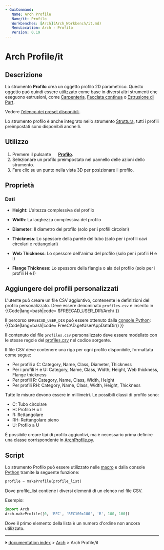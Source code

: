 ```yaml
---
- GuiCommand:
   Name: Arch Profile
   Name/it: Profilo
   Workbenches: [Arch](Arch_Workbench/it.md)
   MenuLocation: Arch - Profilo
   Version: 0.19
---
```


# Arch Profile/it


</div>

## Descrizione

Lo strumento **Profilo** crea un oggetto profilo 2D parametrico. Questo oggetto può quindi essere utilizzato come base in diversi altri strumenti che eseguono estrusioni, come [Carpenteria](Arch_Frame/it.md), [Facciata continua](Arch_CurtainWall/it.md) o [Estrusione di Part](Part_Extrude/it.md).

Vedere [l\'elenco dei preset disponibili](https://github.com/FreeCAD/FreeCAD/blob/master/src/Mod/Arch/Presets/profiles.csv).

Lo strumento profilo è anche integrato nello strumento [Struttura](Arch_Structure/it.md), tutti i profili preimpostati sono disponibili anche lì.

## Utilizzo

1.  Premere il pulsante **<img src="images/Arch_Profile.svg" width=16px> [Profilo](Arch_Profile/it.md)**.
2.  Selezionare un profilo preimpostato nel pannello delle azioni dello strumento.
3.  Fare clic su un punto nella vista 3D per posizionare il profilo.

## Proprietà

### Dati

-    **Height**: L\'altezza complessiva del profilo

-    **Width**: La larghezza complessiva del profilo

-    **Diameter**: Il diametro del profilo (solo per i profili circolari)

-    **Thickness**: Lo spessore della parete del tubo (solo per i profili cavi circolari e rettangolari)

-    **Web Thickness**: Lo spessore dell\'anima del profilo (solo per i profili H e I)

-    **Flange Thickness**: Lo spessore della flangia o ala del profilo (solo per i profili H e I)

## Aggiungere dei profili personalizzati 

L\'utente può creare un file CSV aggiuntivo, contenente le definizioni del profilo personalizzato. Deve essere denominato `profiles.csv` e inserito in {{Code|lang=bash|code=
$FREECAD_USER_DIR/Arch/
}}

Il percorso `$FREECAD_USER_DIR` può essere ottenuto dalla [console Python](Python_console/it.md): {{Code|lang=bash|code=
FreeCAD.getUserAppDataDir()
}}

Il contenuto del file `profiles.csv` personalizzato deve essere modellato con le stesse regole del [profiles.csv](https://github.com/FreeCAD/FreeCAD/blob/master/src/Mod/Arch/Presets/profiles.csv) nel codice sorgente.

Il file CSV deve contenere una riga per ogni profilo disponibile, formattata come segue:


<div class="mw-translate-fuzzy">

-   Per profili a C: Category, Name, Class, Diameter, Thickness
-   Per i profili H e U: Category, Name, Class, Width, Height, Web thickness, Flange thickness
-   Per profili R: Category, Name, Class, Width, Height
-   Per profili RH: Category, Name, Class, Width, Height, Thickness


</div>

Tutte le misure devono essere in millimetri. Le possibili classi di profilo sono:


<div class="mw-translate-fuzzy">

-   C: Tubo circolare
-   H: Profilo H o I
-   R: Rettangolare
-   RH: Rettangolare pieno
-   U: Profilo a U


</div>

È possibile creare tipi di profilo aggiuntivi, ma è necessario prima definire una classe corrispondente in [ArchProfile.py](https://github.com/FreeCAD/FreeCAD/blob/master/src/Mod/Arch/ArchProfile.py).

## Script

Lo strumento Profilo può essere utilizzato nelle [macro](macros/it.md) e dalla console [Python](Python/it.md) tramite la seguente funzione:


```python
profile = makeProfile(profile_list)
```

Dove profile_list contiene i diversi elementi di un elenco nel file CSV.

Esempio:


```python
import Arch
Arch.makeProfile([0, 'REC', 'REC100x100', 'R', 100, 100])
```

Dove il primo elemento della lista è un numero d\'ordine non ancora utilizzato.



---
⏵ [documentation index](../README.md) > [Arch](Arch_Workbench.md) > Arch Profile/it
